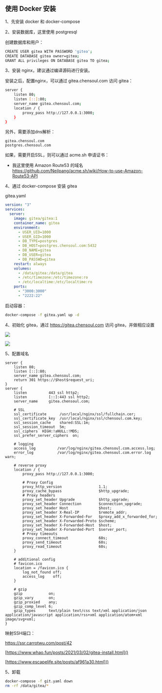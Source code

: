 

## 使用 Docker 安装

1、先安装 docker 和 docker-compose


2、安装数据库，这里使用 postgresql


创建数据库和用户：

```bash
CREATE USER gitea WITH PASSWORD 'gitea'; 
CREATE DATABASE gitea owner=gitea; 
GRANT ALL privileges ON DATABASE gitea TO gitea;
```

3、安装 nginx，建议通过编译源码进行安装。


安装之后，配置nginx，可以通过 gitea.chensoul.com 访问 gitea：

```bash
server {
    listen 80;
    listen [::]:80;
    server_name gitea.chensoul.com;
    location / {
        proxy_pass http://127.0.0.1:3000;
    }
}
```

另外，需要添加dns解析：

    gitea.chensoul.com
    postgres.chensoul.com

如果，需要开启SSL，则可以通过 acme.sh 申请证书：

- 我这里使用 Amazon Route53 的域名 <https://github.com/Neilpang/acme.sh/wiki/How-to-use-Amazon-Route53-API>

4、通过 docker-compose 安装 gitea


gitea.yaml

```yaml
version: "3"
services:
  server:
    image: gitea/gitea:1
    container_name: gitea
    environment:
      - USER_UID=1000
      - USER_GID=1000
      - DB_TYPE=postgres
      - DB_HOST=postgres.chensoul.com:5432
      - DB_NAME=gitea
      - DB_USER=gitea
      - DB_PASSWD=gitea
    restart: always
    volumes:
      - /data/gitea:/data/gitea
      - /etc/timezone:/etc/timezone:ro
      - /etc/localtime:/etc/localtime:ro
    ports:
      - "3000:3000"
      - "2222:22"
```

启动容器：

```bash
docker-compose -f gitea.yaml up -d
```

4、初始化 gitea，通过 <https://gitea.chensoul.com> 访问 gitea，并做相应设置


![](/Users/chensoul/IdeaProjects/chensoul.github.io/static/img/gitea-setup-1.png#)


![](/Users/chensoul/IdeaProjects/chensoul.github.io/static/img/gitea-setup-2.png#)


5、配置域名

    server {
        listen 80;
        listen [::]:80;
        server_name gitea.chensoul.com;
        return 301 https://$host$request_uri;
    }
    server {
        listen          443 ssl http2;
        listen          [::]:443 ssl http2;
        server_name     gitea.chensoul.com;
        
        # SSL
        ssl_certificate      /usr/local/nginx/ssl/fullchain.cer;
        ssl_certificate_key  /usr/local/nginx/ssl/chensoul.com.key;
        ssl_session_cache    shared:SSL:1m;
        ssl_session_timeout  5m;
        ssl_ciphers  HIGH:!aNULL:!MD5;
        ssl_prefer_server_ciphers  on;
        
        # logging
        access_log          /var/log/nginx/gitea.chensoul.com.access.log;
        error_log           /var/log/nginx/gitea.chensoul.com.error.log warn;
        
        # reverse proxy
        location / {
            proxy_pass http://127.0.0.1:3000;
            
            # Proxy Config
            proxy_http_version                 1.1;
            proxy_cache_bypass                 $http_upgrade;
            # Proxy headers
            proxy_set_header Upgrade           $http_upgrade;
            proxy_set_header Connection        $connection_upgrade;
            proxy_set_header Host              $host;
            proxy_set_header X-Real-IP         $remote_addr;
            proxy_set_header X-Forwarded-For   $proxy_add_x_forwarded_for;
            proxy_set_header X-Forwarded-Proto $scheme;
            proxy_set_header X-Forwarded-Host  $host;
            proxy_set_header X-Forwarded-Port  $server_port;
            # Proxy timeouts
            proxy_connect_timeout              60s;
            proxy_send_timeout                 60s;
            proxy_read_timeout                 60s;
        }
        
        # additional config
        # favicon.ico
        location = /favicon.ico {
            log_not_found off;
            access_log    off;
        }
        
        # gzip
        gzip            on;
        gzip_vary       on;
        gzip_proxied    any;
        gzip_comp_level 6;
        gzip_types      text/plain text/css text/xml application/json application/javascript application/rss+xml application/atom+xml image/svg+xml;
    }

映射SSH端口：


<https://ssr.carrotwu.com/post/42>


[https://www.whao.fun/posts/2021/03/02/gitea-install.html]()


[https://www.escapelife.site/posts/af961a30.html]()


5、卸载

```bash
docker-compose -f git.yaml down
rm -rf /data/gitea/*
```
